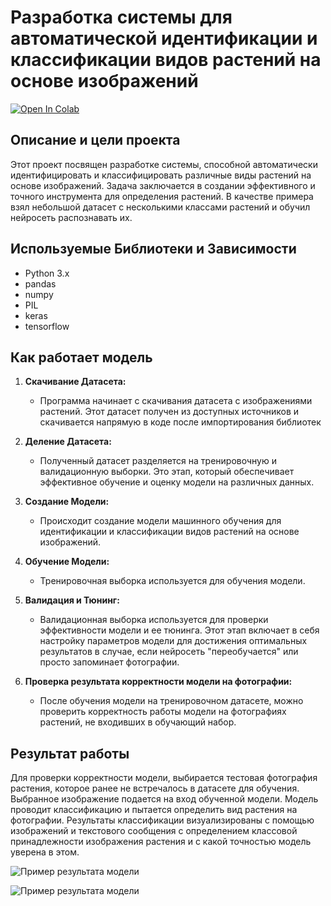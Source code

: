 # Разработка системы для автоматической идентификации и классификации видов растений на основе изображений

[![Open In Colab](https://colab.research.google.com/assets/colab-badge.svg)](https://colab.research.google.com/drive/1tHrrqdFcuSHzMbPwPyMrCgEl0hd2sGeG#scrollTo=R2x8UqeASJFL)


## Описание и цели проекта

Этот проект посвящен разработке системы, способной автоматически идентифицировать и классифицировать различные виды растений на основе изображений. 
Задача заключается в создании эффективного и точного инструмента для определения растений. В качестве примера взял небольшой датасет с несколькими классами растений и обучил нейросеть распознавать их.

## Используемые Библиотеки и Зависимости

- Python 3.x
- pandas
- numpy
- PIL
- keras
- tensorflow


## Как работает модель

1. **Скачивание Датасета:**
   - Программа начинает с скачивания датасета с изображениями растений. Этот датасет получен из доступных источников и скачивается напрямую в коде после импортирования библиотек

2. **Деление Датасета:**
   - Полученный датасет разделяется на тренировочную и валидационную выборки. Это этап, который обеспечивает эффективное обучение и оценку модели на различных данных.

3. **Создание Модели:**
   - Происходит создание модели машинного обучения для идентификации и классификации видов растений на основе изображений.

4. **Обучение Модели:**
   - Тренировочная выборка используется для обучения модели.

5. **Валидация и Тюнинг:**
   - Валидационная выборка используется для проверки эффективности модели и ее тюнинга. Этот этап включает в себя настройку параметров модели для достижения оптимальных результатов в случае, если нейросеть "переобучается" или просто запоминает фотографии.

6. **Проверка результата корректности модели на фотографии:**
   - После обучения модели на тренировочном датасете, можно проверить корректность работы модели на фотографиях растений, не входивших в обучающий набор.


## Результат работы

Для проверки корректности модели, выбирается тестовая фотография растения, которое ранее не встречалось в датасете для обучения. Выбранное изображение подается на вход обученной модели. Модель проводит классификацию и пытается определить вид растения на фотографии. Результаты классификации визуализированы с помощью изображений и текстового сообщения с определением классовой принадлежности изображения растения и с какой точностью модель уверена в этом.

![Пример результата модели](https://github.com/Opetrek/Labwork1/blob/main/Lab-work3/%D0%9B%D0%B0%D0%B1.%D1%80%D0%B0%D0%B13%20-%20%D1%80%D0%B5%D0%B7%D1%83%D0%BB%D1%8C%D1%82%D0%B0%D1%82%20%D1%80%D0%B0%D0%B1%D0%BE%D1%82%D1%8B(1).png)

![Пример результата модели](https://github.com/Opetrek/Labwork1/blob/main/Lab-work3/%D0%9B%D0%B0%D0%B1.%D1%80%D0%B0%D0%B13%20-%20%D1%80%D0%B5%D0%B7%D1%83%D0%BB%D1%8C%D1%82%D0%B0%D1%82%20%D1%80%D0%B0%D0%B1%D0%BE%D1%82%D1%8B(2).png)



